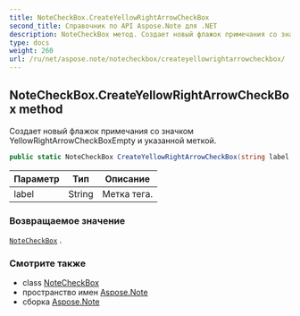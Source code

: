 ```yaml
---
title: NoteCheckBox.CreateYellowRightArrowCheckBox
second_title: Справочник по API Aspose.Note для .NET
description: NoteCheckBox метод. Создает новый флажок примечания со значком YellowRightArrowCheckBoxEmpty и указанной меткой.
type: docs
weight: 260
url: /ru/net/aspose.note/notecheckbox/createyellowrightarrowcheckbox/
---
```

## NoteCheckBox.CreateYellowRightArrowCheckBox method

Создает новый флажок примечания со значком YellowRightArrowCheckBoxEmpty и указанной меткой.

```csharp
public static NoteCheckBox CreateYellowRightArrowCheckBox(string label = "")
```

| Параметр | Тип | Описание |
| --- | --- | --- |
| label | String | Метка тега. |

### Возвращаемое значение

[`NoteCheckBox`](../) .

### Смотрите также

* class [NoteCheckBox](../)
* пространство имен [Aspose.Note](../../notecheckbox/)
* сборка [Aspose.Note](../../../)


